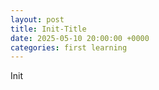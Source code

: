 ```yaml
---
layout: post
title: Init-Title
date: 2025-05-10 20:00:00 +0000
categories: first learning
---
```

Init